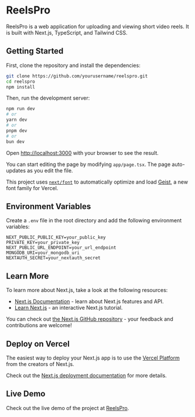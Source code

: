 # ReelsPro

ReelsPro is a web application for uploading and viewing short video reels. It is built with Next.js, TypeScript, and Tailwind CSS.

## Getting Started

First, clone the repository and install the dependencies:

```bash
git clone https://github.com/yourusername/reelspro.git
cd reelspro
npm install
```

Then, run the development server:

```bash
npm run dev
# or
yarn dev
# or
pnpm dev
# or
bun dev
```

Open [http://localhost:3000](http://localhost:3000) with your browser to see the result.

You can start editing the page by modifying `app/page.tsx`. The page auto-updates as you edit the file.

This project uses [`next/font`](https://nextjs.org/docs/app/building-your-application/optimizing/fonts) to automatically optimize and load [Geist](https://vercel.com/font), a new font family for Vercel.

## Environment Variables

Create a `.env` file in the root directory and add the following environment variables:

```env
NEXT_PUBLIC_PUBLIC_KEY=your_public_key
PRIVATE_KEY=your_private_key
NEXT_PUBLIC_URL_ENDPOINT=your_url_endpoint
MONGODB_URI=your_mongodb_uri
NEXTAUTH_SECRET=your_nextauth_secret
```

## Learn More

To learn more about Next.js, take a look at the following resources:

- [Next.js Documentation](https://nextjs.org/docs) - learn about Next.js features and API.
- [Learn Next.js](https://nextjs.org/learn) - an interactive Next.js tutorial.

You can check out [the Next.js GitHub repository](https://github.com/vercel/next.js) - your feedback and contributions are welcome!

## Deploy on Vercel

The easiest way to deploy your Next.js app is to use the [Vercel Platform](https://vercel.com/new?utm_medium=default-template&filter=next.js&utm_source=create-next-app&utm_campaign=create-next-app-readme) from the creators of Next.js.

Check out the [Next.js deployment documentation](https://nextjs.org/docs/app/building-your-application/deploying) for more details.

## Live Demo

Check out the live demo of the project at [ReelsPro](https://reelspro-theta.vercel.app/).
